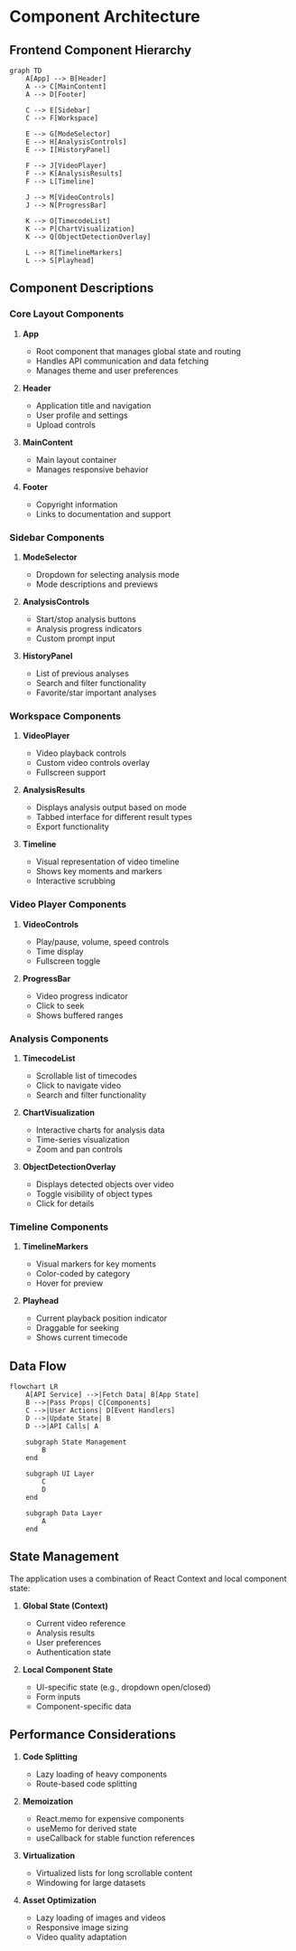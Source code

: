 # Component Architecture

## Frontend Component Hierarchy

```mermaid
graph TD
    A[App] --> B[Header]
    A --> C[MainContent]
    A --> D[Footer]
    
    C --> E[Sidebar]
    C --> F[Workspace]
    
    E --> G[ModeSelector]
    E --> H[AnalysisControls]
    E --> I[HistoryPanel]
    
    F --> J[VideoPlayer]
    F --> K[AnalysisResults]
    F --> L[Timeline]
    
    J --> M[VideoControls]
    J --> N[ProgressBar]
    
    K --> O[TimecodeList]
    K --> P[ChartVisualization]
    K --> Q[ObjectDetectionOverlay]
    
    L --> R[TimelineMarkers]
    L --> S[Playhead]
```

## Component Descriptions

### Core Layout Components

1. **App**
   - Root component that manages global state and routing
   - Handles API communication and data fetching
   - Manages theme and user preferences

2. **Header**
   - Application title and navigation
   - User profile and settings
   - Upload controls

3. **MainContent**
   - Main layout container
   - Manages responsive behavior

4. **Footer**
   - Copyright information
   - Links to documentation and support

### Sidebar Components

1. **ModeSelector**
   - Dropdown for selecting analysis mode
   - Mode descriptions and previews

2. **AnalysisControls**
   - Start/stop analysis buttons
   - Analysis progress indicators
   - Custom prompt input

3. **HistoryPanel**
   - List of previous analyses
   - Search and filter functionality
   - Favorite/star important analyses

### Workspace Components

1. **VideoPlayer**
   - Video playback controls
   - Custom video controls overlay
   - Fullscreen support

2. **AnalysisResults**
   - Displays analysis output based on mode
   - Tabbed interface for different result types
   - Export functionality

3. **Timeline**
   - Visual representation of video timeline
   - Shows key moments and markers
   - Interactive scrubbing

### Video Player Components

1. **VideoControls**
   - Play/pause, volume, speed controls
   - Time display
   - Fullscreen toggle

2. **ProgressBar**
   - Video progress indicator
   - Click to seek
   - Shows buffered ranges

### Analysis Components

1. **TimecodeList**
   - Scrollable list of timecodes
   - Click to navigate video
   - Search and filter functionality

2. **ChartVisualization**
   - Interactive charts for analysis data
   - Time-series visualization
   - Zoom and pan controls

3. **ObjectDetectionOverlay**
   - Displays detected objects over video
   - Toggle visibility of object types
   - Click for details

### Timeline Components

1. **TimelineMarkers**
   - Visual markers for key moments
   - Color-coded by category
   - Hover for preview

2. **Playhead**
   - Current playback position indicator
   - Draggable for seeking
   - Shows current timecode

## Data Flow

```mermaid
flowchart LR
    A[API Service] -->|Fetch Data| B[App State]
    B -->|Pass Props| C[Components]
    C -->|User Actions| D[Event Handlers]
    D -->|Update State| B
    D -->|API Calls| A
    
    subgraph State Management
        B
    end
    
    subgraph UI Layer
        C
        D
    end
    
    subgraph Data Layer
        A
    end
```

## State Management

The application uses a combination of React Context and local component state:

1. **Global State (Context)**
   - Current video reference
   - Analysis results
   - User preferences
   - Authentication state

2. **Local Component State**
   - UI-specific state (e.g., dropdown open/closed)
   - Form inputs
   - Component-specific data

## Performance Considerations

1. **Code Splitting**
   - Lazy loading of heavy components
   - Route-based code splitting

2. **Memoization**
   - React.memo for expensive components
   - useMemo for derived state
   - useCallback for stable function references

3. **Virtualization**
   - Virtualized lists for long scrollable content
   - Windowing for large datasets

4. **Asset Optimization**
   - Lazy loading of images and videos
   - Responsive image sizing
   - Video quality adaptation
